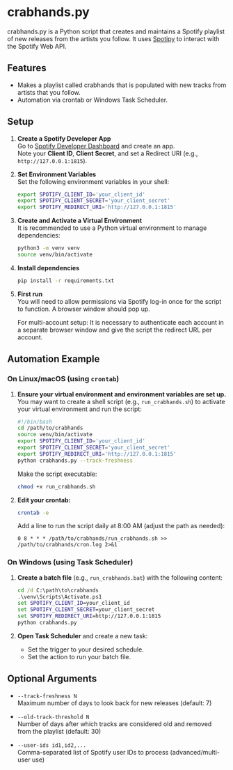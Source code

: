 # crabhands.py

crabhands.py is a Python script that creates and maintains a Spotify playlist of new releases from the artists you follow. It uses [Spotipy](https://spotipy.readthedocs.io/) to interact with the Spotify Web API.

## Features

- Makes a playlist called crabhands that is populated with new tracks from artists that you follow.
- Automation via crontab or Windows Task Scheduler.

## Setup

1. **Create a Spotify Developer App**  
   Go to [Spotify Developer Dashboard](https://developer.spotify.com/dashboard/) and create an app.  
   Note your **Client ID**, **Client Secret**, and set a Redirect URI (e.g., `http://127.0.0.1:1815`).

2. **Set Environment Variables**  
   Set the following environment variables in your shell:
   ```sh
   export SPOTIFY_CLIENT_ID='your_client_id'
   export SPOTIFY_CLIENT_SECRET='your_client_secret'
   export SPOTIFY_REDIRECT_URI='http://127.0.0.1:1815'
   ```
3. **Create and Activate a Virtual Environment**  
   It is recommended to use a Python virtual environment to manage dependencies:
   ```sh
   python3 -m venv venv
   source venv/bin/activate
   ```
4. **Install dependencies**

   ```sh
   pip install -r requirements.txt
   ```

5. **First run**  
   You will need to allow permissions via Spotify log-in once for the script to function. A browser window should pop up. 

   For multi-account setup: It is necessary to authenticate each account in a separate browser window and give the script the redirect URL per account. 

## Automation Example
   ### On Linux/macOS (using `crontab`)

1. **Ensure your virtual environment and environment variables are set up.**  
   You may want to create a shell script (e.g., `run_crabhands.sh`) to activate your virtual environment and run the script:

   ```sh
   #!/bin/bash
   cd /path/to/crabhands
   source venv/bin/activate
   export SPOTIFY_CLIENT_ID='your_client_id'
   export SPOTIFY_CLIENT_SECRET='your_client_secret'
   export SPOTIFY_REDIRECT_URI='http://127.0.0.1:1815'
   python crabhands.py --track-freshness 
   ```

   Make the script executable:
   ```sh
   chmod +x run_crabhands.sh
   ```

2. **Edit your crontab:**
   ```sh
   crontab -e
   ```
   Add a line to run the script daily at 8:00 AM (adjust the path as needed):
   ```
   0 8 * * * /path/to/crabhands/run_crabhands.sh >> /path/to/crabhands/cron.log 2>&1
   ```
### On Windows (using Task Scheduler)

1. **Create a batch file** (e.g., `run_crabhands.bat`) with the following content:
   ```bat
   cd /d C:\path\to\crabhands
   .\venv\Scripts\Activate.ps1
   set SPOTIFY_CLIENT_ID=your_client_id
   set SPOTIFY_CLIENT_SECRET=your_client_secret
   set SPOTIFY_REDIRECT_URI=http://127.0.0.1:1815
   python crabhands.py
   ```

2. **Open Task Scheduler** and create a new task:
   - Set the trigger to your desired schedule.
   - Set the action to run your batch file.

## Optional Arguments

- `--track-freshness N`  
  Maximum number of days to look back for new releases (default: 7)

- `--old-track-threshold N`  
  Number of days after which tracks are considered old and removed from the playlist (default: 30)

- `--user-ids id1,id2,...`  
  Comma-separated list of Spotify user IDs to process (advanced/multi-user use)


